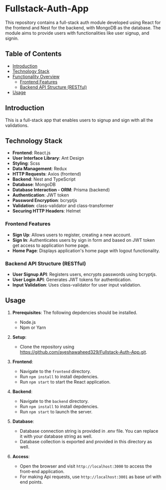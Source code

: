 # Fullstack-Auth-App

This repository contains a full-stack auth module developed using React for the frontend and Nest for the backend, with MongoDB as the database. The module aims to provide users with functionalities like user signup, and signin.

## Table of Contents

- [Introduction](#introduction)
- [Technology Stack](#technology-stack)
- [Functionality Overview](#functionality-overview)
  - [Frontend Features](#frontend-features)
  - [Backend API Structure (RESTful)](#backend-api-structure-restful)
- [Usage](#usage)


## Introduction

This is a full-stack app that enables users to signup and sign with all the validations. 

## Technology Stack

- **Frontend**: React.js
- **User Interface Library**: Ant Design
- **Styling**: Scss
- **Data Management**: Redux
- **HTTP Requests**: Axios (frontend)
- **Backend**: Nest and TypeScript
- **Database**: MongoDB
- **Database Interaction - ORM**: Prisma (backend)
- **Authentication**: JWT token
- **Password Encryption**: bcryptjs
- **Validation**: class-validator and class-transformer
- **Securing HTTP Headers**: Helmet

### Frontend Features

- **Sign Up**: Allows users to register, creating a new account.
- **Sign In**: Authenticates users by sign in form and based on JWT token get access to application home page.
- **Home Page**: Displays application's home page with logout functionality.


### Backend API Structure (RESTful)

- **User Signup API**: Registers users, encrypts passwords using bcryptjs.
- **User Login API**: Generates JWT tokens for authentication.
- **Input Validation**: Uses class-validator for user input validation.

## Usage

1. **Prerequisites**:
   The following depdencies should be installed.
   - Node.js
   - Npm or Yarn


2. **Setup**:
   - Clone the repository using https://github.com/ayeshawaheed329/Fullstack-Auth-App.git.

3. **Frontend**:
   - Navigate to the `frontend` directory.
   - Run `npm install` to install depdencies.
   - Run `npm start` to start the React application.

4. **Backend**:
   - Navigate to the `backend` directory.
   - Run `npm install` to install depdencies.
   - Run `npm start` to launch the server.

5. **Database**:
   - Database connection string is provided in .env file. You can replace it with your database string as well.
   - Database collection is exported and provided in this directory as well.

6. **Access**:
   - Open the browser and visit `http://localhost:3000` to access the front-end application.
   - For making Api requests, use `http://localhost:3001` as base url with end points.




